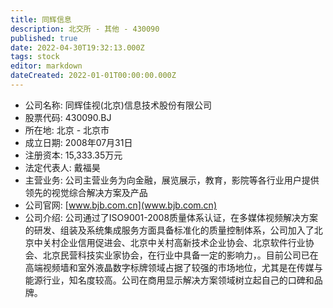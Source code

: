 ```yaml
---
title: 同辉信息
description: 北交所 - 其他 - 430090
published: true
date: 2022-04-30T19:32:13.000Z
tags: stock
editor: markdown
dateCreated: 2022-01-01T00:00:00.000Z
---
```


- 公司名称: 同辉佳视(北京)信息技术股份有限公司
- 股票代码: 430090.BJ
- 所在地: 北京 - 北京市
- 成立日期: 2008年07月31日
- 注册资本: 15,333.35万元
- 法定代表人: 戴福昊
- 主营业务: 公司主营业务为向金融，展览展示，教育，影院等各行业用户提供领先的视觉综合解决方案及产品
- 公司官网: [www.bjb.com.cn](www.bjb.com.cn)
- 公司介绍: 公司通过了ISO9001-2008质量体系认证，在多媒体视频解决方案的研发、组装及系统集成服务方面具备标准化的质量控制体系，公司加入了北京中关村企业信用促进会、北京中关村高新技术企业协会、北京软件行业协会、北京民营科技实业家协会，在行业中具备一定的影响力，。目前公司已在高端视频墙和室外液晶数字标牌领域占据了较强的市场地位，尤其是在传媒与能源行业，知名度较高。公司在商用显示解决方案领域树立起自己的口碑和品牌。


